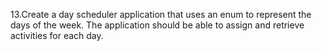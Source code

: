 13.Create a day scheduler application that uses an enum to represent the days of the week. The application should be able
to assign and retrieve activities for each day.
